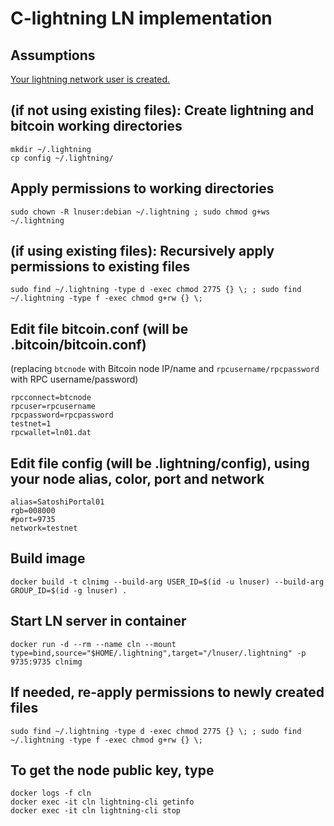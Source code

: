 # C-lightning LN implementation

## Assumptions

[Your lightning network user is created.](..)

## (if not using existing files): Create lightning and bitcoin working directories

```shell
mkdir ~/.lightning
cp config ~/.lightning/
```

## Apply permissions to working directories

```shell
sudo chown -R lnuser:debian ~/.lightning ; sudo chmod g+ws ~/.lightning
```

## (if using existing files): Recursively apply permissions to existing files

```shell
sudo find ~/.lightning -type d -exec chmod 2775 {} \; ; sudo find ~/.lightning -type f -exec chmod g+rw {} \;
```

## Edit file bitcoin.conf (will be .bitcoin/bitcoin.conf)
(replacing `btcnode` with Bitcoin node IP/name and `rpcusername/rpcpassword` with RPC username/password)

```properties
rpcconnect=btcnode
rpcuser=rpcusername
rpcpassword=rpcpassword
testnet=1
rpcwallet=ln01.dat
```

## Edit file config (will be .lightning/config), using your node alias, color, port and network

```properties
alias=SatoshiPortal01
rgb=008000
#port=9735
network=testnet
```

## Build image

```shell
docker build -t clnimg --build-arg USER_ID=$(id -u lnuser) --build-arg GROUP_ID=$(id -g lnuser) .
```

## Start LN server in container

```shell
docker run -d --rm --name cln --mount type=bind,source="$HOME/.lightning",target="/lnuser/.lightning" -p 9735:9735 clnimg
```

## If needed, re-apply permissions to newly created files

```shell
sudo find ~/.lightning -type d -exec chmod 2775 {} \; ; sudo find ~/.lightning -type f -exec chmod g+rw {} \;
```

## To get the node public key, type

```shell
docker logs -f cln
docker exec -it cln lightning-cli getinfo
docker exec -it cln lightning-cli stop
```
